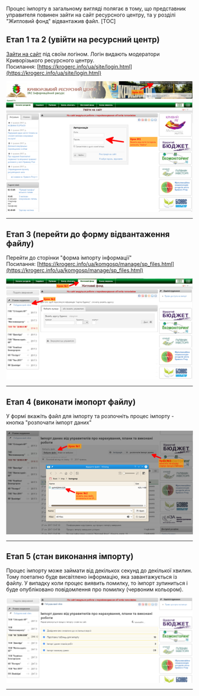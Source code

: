 Процес імпорту в загальному вигляді полягає в тому, що представник управителя повинен зайти на сайт ресурсного центру, та у розділі "Житловий фонд" відвантажив файл.
[TOC]

## Етап 1 та 2 (увійти на ресурсний центр)
[Зайти на сайт](https://krogerc.info/ua/site/login.html) під своїм логіном. Логін видають модератори Криворізького ресурсного центру.
<br/>Посилання: [https://krogerc.info/ua/site/login.html](https://krogerc.info/ua/site/login.html)

<img src="import-size-step1and2.png"/>

- - -

## Етап 3 (перейти до форму відвантаження файлу)
Перейти до сторінки "форма імпорту інформації"
<br/>Посилання: [https://krogerc.info/ua/komgosp/manage/sp_files.html](https://krogerc.info/ua/komgosp/manage/sp_files.html)

<img src="import-size-step3.png"/>

- - -

## Етап 4 (виконати імопорт файлу)
У формі вкажіть файл для імпорту та розпочніть процес імпорту - кнопка "розпочати імпорт даних"

<img src="import-size-step4.png"/>

- - -

## Етап 5 (стан виконання імпорту)
Процес імпорту може займати від декількох секунд до декілької хвилин. Тому поетапно буде висвітлено інформацію, яка завантажується із файлу. У випадку коли процес виявить помилку, то імпорт зупиниться і буде опубліковано повідомлення про помилку (червоним кольором).

<img src="import-size-step5.png"/>

- - -
